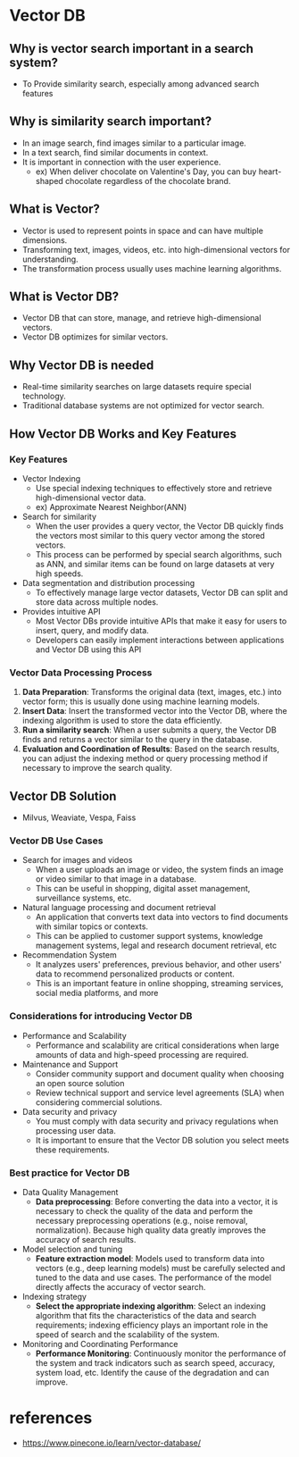 # Vector DB

## Why is vector search important in a search system?

- To Provide similarity search, especially among advanced search features

## Why is similarity search important?

- In an image search, find images similar to a particular image.
- In a text search, find similar documents in context. 
- It is important in connection with the user experience.
  - ex) When deliver chocolate on Valentine's Day, you can buy heart-shaped chocolate regardless of the chocolate brand.

## What is Vector?

- Vector is used to represent points in space and can have multiple dimensions.
- Transforming text, images, videos, etc. into high-dimensional vectors for understanding.
- The transformation process usually uses machine learning algorithms.

## What is Vector DB?

- Vector DB that can store, manage, and retrieve high-dimensional vectors.
- Vector DB optimizes for similar vectors.

## Why Vector DB is needed

- Real-time similarity searches on large datasets require special technology.
- Traditional database systems are not optimized for vector search.

## How Vector DB Works and Key Features

### Key Features
- Vector Indexing
  - Use special indexing techniques to effectively store and retrieve high-dimensional vector data.
  - ex) Approximate Nearest Neighbor(ANN)
- Search for similarity
  - When the user provides a query vector, the Vector DB quickly finds the vectors most similar to this query vector among the stored vectors.
  - This process can be performed by special search algorithms, such as ANN, and similar items can be found on large datasets at very high speeds.
- Data segmentation and distribution processing
  - To effectively manage large vector datasets, Vector DB can split and store data across multiple nodes.
- Provides intuitive API
  - Most Vector DBs provide intuitive APIs that make it easy for users to insert, query, and modify data.
  - Developers can easily implement interactions between applications and Vector DB using this API

### **Vector Data Processing Process**

1. **Data Preparation**: Transforms the original data (text, images, etc.) into vector form; this is usually done using machine learning models.
2. **Insert Data**: Insert the transformed vector into the Vector DB, where the indexing algorithm is used to store the data efficiently.
3. **Run a similarity search**: When a user submits a query, the Vector DB finds and returns a vector similar to the query in the database.
4. **Evaluation and Coordination of Results**: Based on the search results, you can adjust the indexing method or query processing method if necessary to improve the search quality.

## Vector DB Solution

- Milvus, Weaviate, Vespa, Faiss

### **Vector DB Use Cases**

- Search for images and videos
  - When a user uploads an image or video, the system finds an image or video similar to that image in a database.
  - This can be useful in shopping, digital asset management, surveillance systems, etc.
- Natural language processing and document retrieval
  - An application that converts text data into vectors to find documents with similar topics or contexts.
  - This can be applied to customer support systems, knowledge management systems, legal and research document retrieval, etc
- Recommendation System
  - It analyzes users' preferences, previous behavior, and other users' data to recommend personalized products or content.
  - This is an important feature in online shopping, streaming services, social media platforms, and more

### **Considerations for introducing Vector DB**

- Performance and Scalability
  - Performance and scalability are critical considerations when large amounts of data and high-speed processing are required.
- Maintenance and Support
  - Consider community support and document quality when choosing an open source solution
  - Review technical support and service level agreements (SLA) when considering commercial solutions.
- Data security and privacy
  - You must comply with data security and privacy regulations when processing user data.
  - It is important to ensure that the Vector DB solution you select meets these requirements.

### **Best practice for Vector DB**

- Data Quality Management
  - **Data preprocessing**: Before converting the data into a vector, it is necessary to check the quality of the data and perform the necessary preprocessing operations (e.g., noise removal, normalization). Because high quality data greatly improves the accuracy of search results.
- Model selection and tuning
  - **Feature extraction model**: Models used to transform data into vectors (e.g., deep learning models) must be carefully selected and tuned to the data and use cases. The performance of the model directly affects the accuracy of vector search.
- Indexing strategy
  - **Select the appropriate indexing algorithm**: Select an indexing algorithm that fits the characteristics of the data and search requirements; indexing efficiency plays an important role in the speed of search and the scalability of the system.
- Monitoring and Coordinating Performance
  - **Performance Monitoring**: Continuously monitor the performance of the system and track indicators such as search speed, accuracy, system load, etc. Identify the cause of the degradation and can improve.

# references
- https://www.pinecone.io/learn/vector-database/